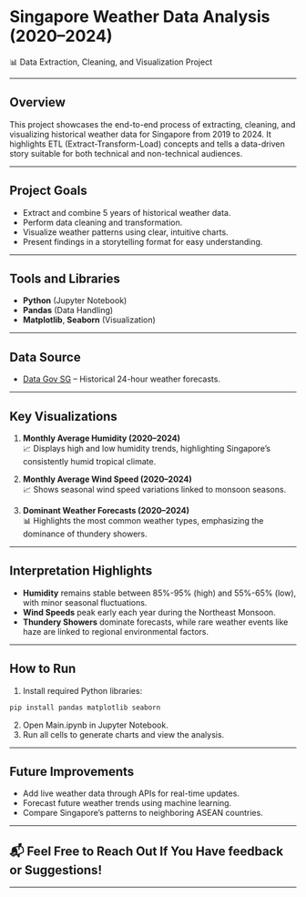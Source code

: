 # Singapore Weather Data Analysis (2020–2024)
📊 Data Extraction, Cleaning, and Visualization Project

---

## Overview
This project showcases the end-to-end process of extracting, cleaning, and visualizing historical weather data for Singapore from 2019 to 2024. It highlights ETL (Extract-Transform-Load) concepts and tells a data-driven story suitable for both technical and non-technical audiences.

---

## Project Goals
- Extract and combine 5 years of historical weather data.
- Perform data cleaning and transformation.
- Visualize weather patterns using clear, intuitive charts.
- Present findings in a storytelling format for easy understanding.

---

## Tools and Libraries
- **Python** (Jupyter Notebook)
- **Pandas** (Data Handling)
- **Matplotlib**, **Seaborn** (Visualization)

---

## Data Source
- [Data Gov SG](https://data.gov.sg/) – Historical 24-hour weather forecasts.

---

## Key Visualizations
1. **Monthly Average Humidity (2020–2024)**  
   📈 Displays high and low humidity trends, highlighting Singapore’s consistently humid tropical climate.

2. **Monthly Average Wind Speed (2020–2024)**  
   📈 Shows seasonal wind speed variations linked to monsoon seasons.

3. **Dominant Weather Forecasts (2020–2024)**  
   📊 Highlights the most common weather types, emphasizing the dominance of thundery showers.

---

## Interpretation Highlights
- **Humidity** remains stable between 85%-95% (high) and 55%-65% (low), with minor seasonal fluctuations.
- **Wind Speeds** peak early each year during the Northeast Monsoon.
- **Thundery Showers** dominate forecasts, while rare weather events like haze are linked to regional environmental factors.

---

## How to Run
1. Install required Python libraries:
```bash
pip install pandas matplotlib seaborn
```
2. Open Main.ipynb in Jupyter Notebook.
3. Run all cells to generate charts and view the analysis.
---

## Future Improvements
- Add live weather data through APIs for real-time updates.
- Forecast future weather trends using machine learning.
- Compare Singapore’s patterns to neighboring ASEAN countries.
---

## 📬 Feel Free to Reach Out If You Have feedback or Suggestions!
---


